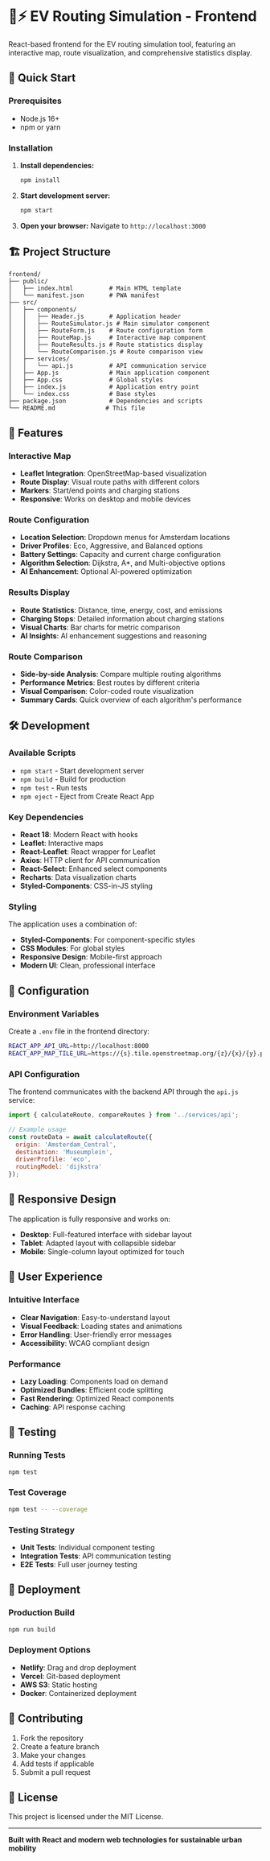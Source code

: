 # 🚗⚡ EV Routing Simulation - Frontend

React-based frontend for the EV routing simulation tool, featuring an interactive map, route visualization, and comprehensive statistics display.

## 🚀 Quick Start

### Prerequisites
- Node.js 16+
- npm or yarn

### Installation

1. **Install dependencies:**
   ```bash
   npm install
   ```

2. **Start development server:**
   ```bash
   npm start
   ```

3. **Open your browser:**
   Navigate to `http://localhost:3000`

## 🏗️ Project Structure

```
frontend/
├── public/
│   ├── index.html          # Main HTML template
│   └── manifest.json       # PWA manifest
├── src/
│   ├── components/
│   │   ├── Header.js       # Application header
│   │   ├── RouteSimulator.js # Main simulator component
│   │   ├── RouteForm.js    # Route configuration form
│   │   ├── RouteMap.js     # Interactive map component
│   │   ├── RouteResults.js # Route statistics display
│   │   └── RouteComparison.js # Route comparison view
│   ├── services/
│   │   └── api.js          # API communication service
│   ├── App.js              # Main application component
│   ├── App.css             # Global styles
│   ├── index.js            # Application entry point
│   └── index.css           # Base styles
├── package.json            # Dependencies and scripts
└── README.md              # This file
```

## 🎨 Features

### Interactive Map
- **Leaflet Integration**: OpenStreetMap-based visualization
- **Route Display**: Visual route paths with different colors
- **Markers**: Start/end points and charging stations
- **Responsive**: Works on desktop and mobile devices

### Route Configuration
- **Location Selection**: Dropdown menus for Amsterdam locations
- **Driver Profiles**: Eco, Aggressive, and Balanced options
- **Battery Settings**: Capacity and current charge configuration
- **Algorithm Selection**: Dijkstra, A*, and Multi-objective options
- **AI Enhancement**: Optional AI-powered optimization

### Results Display
- **Route Statistics**: Distance, time, energy, cost, and emissions
- **Charging Stops**: Detailed information about charging stations
- **Visual Charts**: Bar charts for metric comparison
- **AI Insights**: AI enhancement suggestions and reasoning

### Route Comparison
- **Side-by-side Analysis**: Compare multiple routing algorithms
- **Performance Metrics**: Best routes by different criteria
- **Visual Comparison**: Color-coded route visualization
- **Summary Cards**: Quick overview of each algorithm's performance

## 🛠️ Development

### Available Scripts

- `npm start` - Start development server
- `npm build` - Build for production
- `npm test` - Run tests
- `npm eject` - Eject from Create React App

### Key Dependencies

- **React 18**: Modern React with hooks
- **Leaflet**: Interactive maps
- **React-Leaflet**: React wrapper for Leaflet
- **Axios**: HTTP client for API communication
- **React-Select**: Enhanced select components
- **Recharts**: Data visualization charts
- **Styled-Components**: CSS-in-JS styling

### Styling

The application uses a combination of:
- **Styled-Components**: For component-specific styles
- **CSS Modules**: For global styles
- **Responsive Design**: Mobile-first approach
- **Modern UI**: Clean, professional interface

## 🔧 Configuration

### Environment Variables

Create a `.env` file in the frontend directory:

```bash
REACT_APP_API_URL=http://localhost:8000
REACT_APP_MAP_TILE_URL=https://{s}.tile.openstreetmap.org/{z}/{x}/{y}.png
```

### API Configuration

The frontend communicates with the backend API through the `api.js` service:

```javascript
import { calculateRoute, compareRoutes } from '../services/api';

// Example usage
const routeData = await calculateRoute({
  origin: 'Amsterdam_Central',
  destination: 'Museumplein',
  driverProfile: 'eco',
  routingModel: 'dijkstra'
});
```

## 📱 Responsive Design

The application is fully responsive and works on:
- **Desktop**: Full-featured interface with sidebar layout
- **Tablet**: Adapted layout with collapsible sidebar
- **Mobile**: Single-column layout optimized for touch

## 🎯 User Experience

### Intuitive Interface
- **Clear Navigation**: Easy-to-understand layout
- **Visual Feedback**: Loading states and animations
- **Error Handling**: User-friendly error messages
- **Accessibility**: WCAG compliant design

### Performance
- **Lazy Loading**: Components load on demand
- **Optimized Bundles**: Efficient code splitting
- **Fast Rendering**: Optimized React components
- **Caching**: API response caching

## 🧪 Testing

### Running Tests
```bash
npm test
```

### Test Coverage
```bash
npm test -- --coverage
```

### Testing Strategy
- **Unit Tests**: Individual component testing
- **Integration Tests**: API communication testing
- **E2E Tests**: Full user journey testing

## 🚀 Deployment

### Production Build
```bash
npm run build
```

### Deployment Options
- **Netlify**: Drag and drop deployment
- **Vercel**: Git-based deployment
- **AWS S3**: Static hosting
- **Docker**: Containerized deployment

## 🤝 Contributing

1. Fork the repository
2. Create a feature branch
3. Make your changes
4. Add tests if applicable
5. Submit a pull request

## 📝 License

This project is licensed under the MIT License.

---

**Built with React and modern web technologies for sustainable urban mobility** 